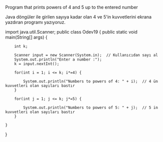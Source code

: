 Program that prints powers of 4 and 5 up to the entered number

Java döngüler ile girilen sayıya kadar olan 4 ve 5'in kuvvetlerini ekrana yazdıran programı yazıyoruz.

import java.util.Scanner;
public class Odev19 {
    public static void main(String[] args) {

        int k;

        Scanner input = new Scanner(System.in);  // Kullanıcıdan sayı al
        System.out.println("Enter a number :");
        k = input.nextInt();

        for(int i = 1; i <= k; i*=4) {

            System.out.println("Numbers to powers of 4: " + i);  // 4 ün kuvvetleri olan sayıları bastır
        }

        for(int j = 1; j <= k; j*=5) {

            System.out.println("Numbers to powers of 5: " + j);  // 5 in kuvvetleri olan sayıları bastır
        }

    }
}

